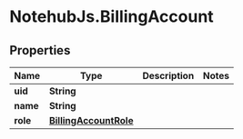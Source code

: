# NotehubJs.BillingAccount

## Properties

Name | Type | Description | Notes
------------ | ------------- | ------------- | -------------
**uid** | **String** |  | 
**name** | **String** |  | 
**role** | [**BillingAccountRole**](BillingAccountRole.md) |  | 


